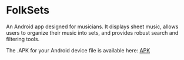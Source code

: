 # FolkSets

An Android app designed for musicians. It displays sheet music, allows users to organize their music into sets, and provides robust search and filtering tools.

The .APK for your Android device file is available here: [APK](https://github.com/LudovicAL/FolkSets/blob/main/app/release/app-release.apk)
